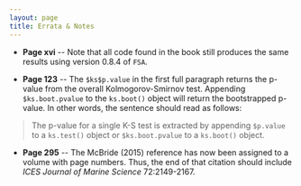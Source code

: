 ```yaml
---
layout: page
title: Errata & Notes
---
```


* **Page xvi** -- Note that all code found in the book still produces the same results using version 0.8.4 of `FSA`.

* **Page 123** -- The `$ks$p.value` in the first full paragraph returns the p-value from the overall Kolmogorov-Smirnov test.  Appending `$ks.boot.pvalue` to the `ks.boot()` object will return the bootstrapped p-value.  In other words, the sentence should read as follows:
> The p-value for a single K-S test is extracted by appending `$p.value`
> to a `ks.test()` object or `$ks.boot.pvalue` to a `ks.boot()` object.

* **Page 295** -- The McBride (2015) reference has now been assigned to a volume with page numbers.  Thus, the end of that citation should include *ICES Journal of Marine Science* 72:2149-2167.
